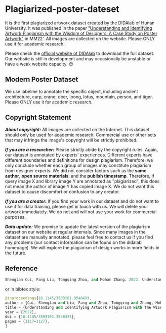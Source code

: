 # Plagiarized-poster-dateset

It is the first plagiarized artwork dataset created by the DIDAlab of Hunan University. It was published in the paper ["Understanding and Identifying Artwork Plagiarism with the Wisdom of Designers: A Case Study on Poster Artwork"](https://dl.acm.org/doi/10.1145/3503161.3548433) in MM22'. All images are collected on the website. Please ONLY use it for academic research.

Please check the [official website of DIDAlab](www.pangu.didalab.cn) to download the full dataset.
Our website is still in development and may occasionally be unstable or have a weak website capacity. :blush:


Modern Poster Dataset
-
We use labelme to annotate the specific object, including ancient architecture, carp, crane, deer, loong, lotus, mountain, person, and tiger. Please ONLY use it for academic research.


Copyright Statement
-
***About copyright:*** All images are collected on the Internet. This dataset should only be used for academic research. Commercial use or other acts that may infringe the image's copyright will be strictly prohibited.

***If you are a researcher:*** Please strictly abide by the copyright rules. Again, our dataset is annotated by experts' experiences. Different experts have different boundaries and definitions for design plagiarism. Therefore, we only conclude whether each group of images may constitute plagiarism from designer experts. We did not consider factors such as the **same author**, **open source materials**, and the **publish timestamp**. Therefore, if query image X and library image Y are annotated as "plagiarized", this does not mean the author of image Y has copied image X. We do not want this dataset to cause discomfort or confusion to any creator.

***If you are a creator:*** If you find your work in our dataset and do not want to use it for data training, please get in touch with us. We will delete your artwork immediately. We do not and will not use your work for commercial purposes.

***Data update:*** We promise to update the latest version of the plagiarism dataset on our website at regular intervals. Since many images in the dataset are manually annotated, please feel free to contact us if you find any problems (our contact information can be found on the didalab homepage). We will explore the plagiarism of design works in more fields in the future.

Reference
-
```python
Shenglan Cui, Fang Liu, Tongqing Zhou, and Mohan Zhang. 2022. Understanding and Identifying Artwork Plagiarism with the Wisdom of Designers: A Case Study on Poster Artworks. In Proceedings of the 30th ACM International Conference on Multimedia (MM '22). Association for Computing Machinery, New York, NY, USA, 1117–1127. https://doi.org/10.1145/3503161.3548433
```
or in bibtex style:

```python
@inproceedings{10.1145/3503161.3548433,
author = {Cui, Shenglan and Liu, Fang and Zhou, Tongqing and Zhang, Mohan},
title = {Understanding and Identifying Artwork Plagiarism with the Wisdom of Designers: A Case Study on Poster Artworks},
year = {2022},
doi = {10.1145/3503161.3548433},
pages = {1117–1127},
}
```
